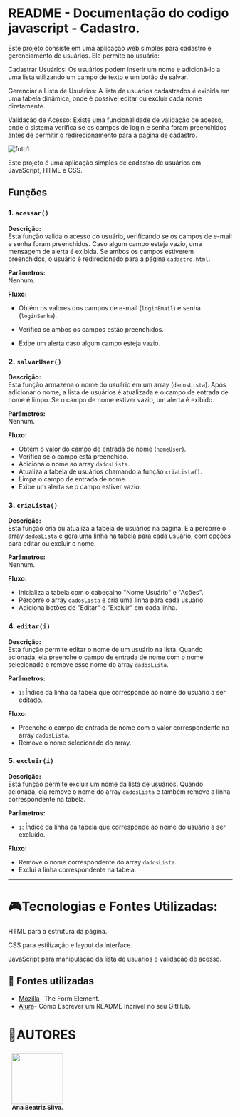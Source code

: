 # README - Documentação do codigo javascript - Cadastro.
Este projeto consiste em uma aplicação web simples para cadastro e gerenciamento de usuários. Ele permite ao usuário:

Cadastrar Usuários: Os usuários podem inserir um nome e adicioná-lo a uma lista utilizando um campo de texto e um botão de salvar.

Gerenciar a Lista de Usuários: A lista de usuários cadastrados é exibida em uma tabela dinâmica, onde é possível editar ou excluir cada nome diretamente.

Validação de Acesso: Existe uma funcionalidade de validação de acesso, onde o sistema verifica se os campos de login e senha foram preenchidos antes de permitir o redirecionamento para a página de cadastro.

![foto1](foto1.png)




Este projeto é uma aplicação simples de cadastro de usuários em JavaScript, HTML e CSS.

## Funções

### 1. `acessar()`

**Descrição:**  
Esta função valida o acesso do usuário, verificando se os campos de e-mail e senha foram preenchidos. Caso algum campo esteja vazio, uma mensagem de alerta é exibida. Se ambos os campos estiverem preenchidos, o usuário é redirecionado para a página `cadastro.html`.

**Parâmetros:**  
Nenhum.

**Fluxo:**  
- Obtém os valores dos campos de e-mail (`loginEmail`) e senha (`loginSenha`).
- Verifica se ambos os campos estão preenchidos.

- Exibe um alerta caso algum campo esteja vazio.

### 2. `salvarUser()`

**Descrição:**  
Esta função armazena o nome do usuário em um array (`dadosLista`). Após adicionar o nome, a lista de usuários é atualizada e o campo de entrada de nome é limpo. Se o campo de nome estiver vazio, um alerta é exibido.

**Parâmetros:**  
Nenhum.

**Fluxo:**  
- Obtém o valor do campo de entrada de nome (`nomeUser`).
- Verifica se o campo está preenchido.
- Adiciona o nome ao array `dadosLista`.
- Atualiza a tabela de usuários chamando a função `criaLista()`.
- Limpa o campo de entrada de nome.
- Exibe um alerta se o campo estiver vazio.

### 3. `criaLista()`

**Descrição:**  
Esta função cria ou atualiza a tabela de usuários na página. Ela percorre o array `dadosLista` e gera uma linha na tabela para cada usuário, com opções para editar ou excluir o nome.

**Parâmetros:**  
Nenhum.

**Fluxo:**  
- Inicializa a tabela com o cabeçalho "Nome Usuário" e "Ações".
- Percorre o array `dadosLista` e cria uma linha para cada usuário.
- Adiciona botões de "Editar" e "Excluir" em cada linha.

### 4. `editar(i)`

**Descrição:**  
Esta função permite editar o nome de um usuário na lista. Quando acionada, ela preenche o campo de entrada de nome com o nome selecionado e remove esse nome do array `dadosLista`.

**Parâmetros:**  
- `i`: Índice da linha da tabela que corresponde ao nome do usuário a ser editado.

**Fluxo:**  
- Preenche o campo de entrada de nome com o valor correspondente no array `dadosLista`.
- Remove o nome selecionado do array.

### 5. `excluir(i)`

**Descrição:**  
Esta função permite excluir um nome da lista de usuários. Quando acionada, ela remove o nome do array `dadosLista` e também remove a linha correspondente na tabela.

**Parâmetros:**  
- `i`: Índice da linha da tabela que corresponde ao nome do usuário a ser excluído.

**Fluxo:**  
- Remove o nome correspondente do array `dadosLista`.
- Exclui a linha correspondente na tabela.

---

# 🎮Tecnologias e Fontes Utilizadas:

HTML para a estrutura da página. 

CSS para estilização e layout da interface.

JavaScript para manipulação da lista de usuários e validação de acesso.
## 🚧 Fontes utilizadas
* [Mozilla](https://developer.mozilla.org/en-US/docs/Web/HTML/Element/form)- The Form Element.
* [Alura](https://www.alura.com.br/artigos/escrever-bom-readme)- Como Escrever um README Incrível no seu GitHub.
 
 # 💋AUTORES
 [<img loading="bia.jpg" src="bia.jpg" width=115><br><sub>Ana Beatriz Silva.</sub>](https://github.com/biasantorii) |
| :---:
